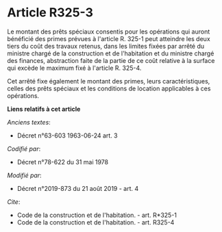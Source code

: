 # Article R325-3

Le montant des prêts spéciaux consentis pour les opérations qui auront bénéficié des primes prévues à l'article R. 325-1 peut
atteindre les deux tiers du coût des travaux retenus, dans les limites fixées par arrêté du ministre chargé de la
construction et de l'habitation et du ministre chargé des finances, abstraction faite de la partie de ce coût relative à la
surface qui excède le maximum fixé à l'article R. 325-4. 

Cet arrêté fixe également le montant des primes, leurs caractéristiques, celles des prêts spéciaux et les conditions de
location applicables à ces opérations.

**Liens relatifs à cet article**

_Anciens textes_:

  - Décret n°63-603 1963-06-24 art. 3

_Codifié par_:

  - Décret n°78-622 du 31 mai 1978

_Modifié par_:

  - Décret n°2019-873 du 21 août 2019 - art. 4

_Cite_:

  - Code de la construction et de l'habitation. - art. R*325-1
  - Code de la construction et de l'habitation. - art. R325-4
